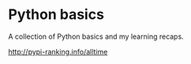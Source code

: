 # Python basics
A collection of Python basics and my learning recaps.

http://pypi-ranking.info/alltime